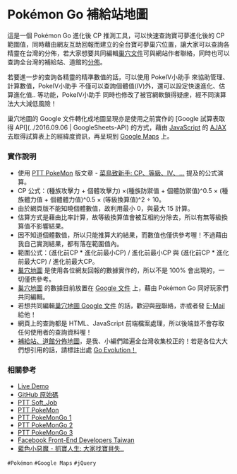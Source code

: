 # Pokémon Go 補給站地圖

這是一個 Pokémon Go 進化後 CP 推測工具，可以快速查詢寶可夢進化後的 CP 範圍值，同時藉由網友互助回報而建立的全台寶可夢巢穴位置，讓大家可以查詢各精靈在台灣的分佈，若大家想要共同編輯[巢穴文件](https://docs.google.com/spreadsheets/d/1fMYgcbQV0haZcoKTdUYZaoorKaFCl8cFIF0aD4KDpHM/edit#gid=0)可與網站作者聯絡，同時也可以查詢全台灣的補給站、道館的[分佈](https://works.ioa.tw/evolution/stops.html)。

若要進一步的查詢各精靈的精準數值的話，可以使用 PokeIV小助手 來協助管理、計算數值，PokeIV小助手 不僅可以查詢個體值(IV)外，還可以設定快速進化、估算進化值.. 等功能，PokeIV小助手 同時也修改了被官網軟鎖得疑慮，經不同演算法大大減低風險！

巢穴地圖的 Google 文件轉化成地圖呈現亦是使用之前實作的 [Google 試算表取得 API](../2016.09.06 | GoogleSheets-API) 的方式，藉由 [JavaScript](https://zh.wikipedia.org/zh-tw/JavaScript) 的 [AJAX](https://zh.wikipedia.org/zh-tw/AJAX) 去取得試算表上的經緯度資訊，再呈現到 [Google Maps](https://maps.google.com.tw/) 上。

### 實作說明
* 使用 [PTT PokeMon](https://www.ptt.cc/bbs/PokeMon/index.html) 版文章 - [菜鳥致新手: CP、等級、IV、...](https://www.ptt.cc/bbs/PokeMon/M.1470508630.A.DF6.html) 提及的公式演算。
* CP 公式：(種族攻擊力 + 個體攻擊力) ×(種族防禦值 + 個體防禦值)^0.5 × (種族體力值 + 個體體力值)^0.5 × (等級換算值)^2 ÷ 10。
* 由於網頁版不能知曉個體數值，故利用最小 0，與最大 15 計算。
* 估算方式是藉由比率計算，故等級換算值會被互相約分除去，所以有無等級換算值不影響結果。
* 因不知道個體數值，所以只能推算大約結果，而數值也僅供參考喔！不過藉由我自己實測結果，都有落在範圍值內。
* 範圍公式：(進化前CP * 進化前最小CP) / 進化前最小CP 與 (進化前CP * 進化前最大CP) / 進化前最大CP。
* [巢穴地圖](https://works.ioa.tw/evolution/maps.html) 是使用各位網友回報的數據實作的，所以不是 100% 會出現的，一切僅供參考。
* [巢穴地圖](https://works.ioa.tw/evolution/maps.html) 的數據目前放置在 [Google 文件](https://docs.google.com/spreadsheets/d/1fMYgcbQV0haZcoKTdUYZaoorKaFCl8cFIF0aD4KDpHM/edit#gid=0) 上，藉由 Pokémon Go 同好玩家們共同編輯。
* 若想共同編輯[巢穴地圖 Google 文件](https://docs.google.com/spreadsheets/d/1fMYgcbQV0haZcoKTdUYZaoorKaFCl8cFIF0aD4KDpHM/edit#gid=0) 的話，歡迎與[我](http://www.ioa.tw/)聯絡，亦或者發 [E-Mail](comdan66@gmail.com) 給他！
* 網頁上的查詢都是 HTML、JavaScript 前端檔案處理，所以後端並不會存取任何使用者的查詢資料喔！
* [補給站、道館分佈地圖](https://works.ioa.tw/evolution/stops.html)，是我、小編們踏遍全台灣收集校正的！若是各位大大們想引用的話，請標註出處 [Go Evolution！](https://works.ioa.tw/evolution/index.html)

### 相關參考
* [Live Demo](https://works.ioa.tw/evolution/index.html)
* [GitHub 原始碼](https://github.com/comdan66/evolution/)
* [PTT Soft_Job](https://www.ptt.cc/bbs/Soft_Job/M.1470650059.A.EC4.html)
* [PTT PokeMon](https://www.ptt.cc/bbs/PokeMon/M.1472793302.A.9F0.html)
* [PTT PokeMonGo 1](https://www.ptt.cc/bbs/PokemonGO/M.1472805252.A.2A0.html)
* [PTT PokeMonGo 2](https://www.ptt.cc/bbs/PokemonGO/M.1475147103.A.B01.html)
* [PTT PokeMonGo 3](https://www.ptt.cc/bbs/PokemonGO/M.1475738122.A.064.html)
* [Facebook Front-End Developers Taiwan](https://www.facebook.com/groups/f2e.tw/permalink/1064416303595734/)
* [藍色小惡魔 - 抓寶人生: 大家找寶貝失..](https://pokeimp.blogspot.tw/2016/10/blog-post.html)

`#Pokémon` `#Google Maps` `#jQuery`